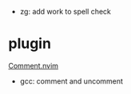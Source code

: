 - zg: add work to spell check

# plugin
[Comment.nvim](https://github.com/numToStr/Comment.nvim)

- gcc: comment and uncomment


